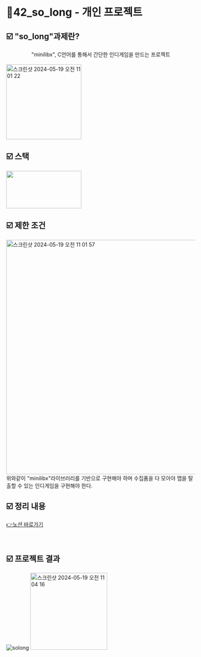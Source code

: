 # 📜42_so_long - 개인 프로젝트


##  ☑️ "so_long"과제란?
<div align="center">
  "minilibx", C언어를 통해서 간단한 인디게임을 만드는 프로젝트
</div>
<br />
<img width="200" alt="스크린샷 2024-05-19 오전 11 01 22" src="https://github.com/exceed96/Personal_42SoLong/assets/90549959/43a87162-e2f5-4498-b98a-393b8650e6d4">

<br />

##  ☑️ 스택

<img src="https://github.com/exceed96/Personal_42Libft/assets/90549959/5c7c2c98-78af-4d14-96da-dcc8a8b9270b" width="200" height="100" />


<br />

##  ☑️ 제한 조건
<img width="625" alt="스크린샷 2024-05-19 오전 11 01 57" src="https://github.com/exceed96/Personal_42SoLong/assets/90549959/442aeb11-7f75-4126-8707-1aebd1446ce9">
위와같이 "minilibx"라이브러리를 기반으로 구현해야 하며 수집품을 다 모아야 맵을 탈출할 수 있는 인디게임을 구현해야 한다.

<br />

## ☑️ 정리 내용

[👉노션 바로가기](https://www.notion.so/so_long-498d047f0d094b4f9653a70f5a4391ac?pvs=4)

<br />

## ☑️ 프로젝트 결과
![solong](https://github.com/exceed96/Personal_42SoLong/assets/90549959/b1f7c4d9-1333-46a2-bc66-5e61eab7d833)
<img width="205" alt="스크린샷 2024-05-19 오전 11 04 16" src="https://github.com/exceed96/Personal_42SoLong/assets/90549959/f17e4f3b-febf-4fa7-9810-33e63ef59002">
